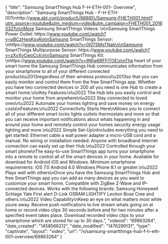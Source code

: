 {
    "title": "Samsung SmartThings Hub F-H-ETH-001- Overview",
    "description": "Samsung SmartThings Hub - F-H-ETH-001\nhttp:\/\/www.abt.com\/product\/98885\/Samsung-FHETH001.html?utm_source=youtube&utm_medium=video&utm_campaign=FHETH001_20160321\n\nMore Samsung SmartThings Videos: \n\nSamsung SmartThings Power Outlet:  https:\/\/www.youtube.com\/watch?v=pBCzHwsKsvA\n\nSamsung SmartThings Sensor: \nhttps:\/\/www.youtube.com\/watch?v=0I07SMsTNak\n\nSamsung SmartThings Multipurpose Sensor: https:\/\/www.youtube.com\/watch?v=zXyXvCwoCck\n\nSamsung SmartThings Kit: \nhttps:\/\/www.youtube.com\/watch?v=9Ww6RFFlTOE\n\nThe heart of your smart home the Samsung SmartThings Hub communicates information from your smartphone to all of your different connected products\u2013regardless of their wireless protocol\u2013so that you can easily monitor and control them from the free SmartThings app. Whether you have two connected devices or 200 all you need is one Hub to create a smart home.\n\nKey Features:\n\u2022 The Hub lets you easily control and monitor your home from anywhere\n\u2022 Stay connected to loved ones\n\u2022 Automate your homes lighting and save money on energy costs\nFeatures:\n\u2022 Connectivity Starts Here\nAllows you to connect all of your different smart locks lights outlets thermostats and more so that you can receive important notifications about whats happening in and around your home and remotely control your homes security energy usage lighting and more.\n\u2022 Simple Set-Up\nIncludes everything you need to get started: Ethernet cable a wall power adapter a micro-USB cord and a manual. No wiring or installation needed: Anyone with broadband Internet connection can easily set up their Hub.\n\u2022 Controlled through your smart phone\nThe easy-to-use SmartThings app turns your smartphone into a remote to control all of the smart devices in your home. Available for download for Android iOS and Windows. Minimum smartphone requirements: iOS 7.0 Android 4.0 Windows Phone 8.1 or greater.\n\u2022 Plays well with others\nOnce you have the Samsung SmartThings Hub and free SmartThings app you can add as many devices as you want to customize your smart home. Compatible with ZigBee Z-Wave and IP-connected devices. Works with the following brands: Samsung Honeywell Schlage Yale First alert D-Link OSRAM LIGHTIFY Leviton Bose Cree and others.\n\u2022 Video Capability\nKeep an eye on what matters most while youre away. Receive push notifications to live stream whats going on at home or record video clips 30 seconds before and for two minutes after a specified event takes place. Download recorded video clips to your smartphone which are stored for up to 30 days.",
    "videoid": "69863264",
    "date_created": "1458566212",
    "date_modified": "1476299131",
    "type": "captivate",
    "layout": "video",
    "url": "\/v\/samsung-smartthings-hub-f-h-eth-001-overview\/69863264"
}